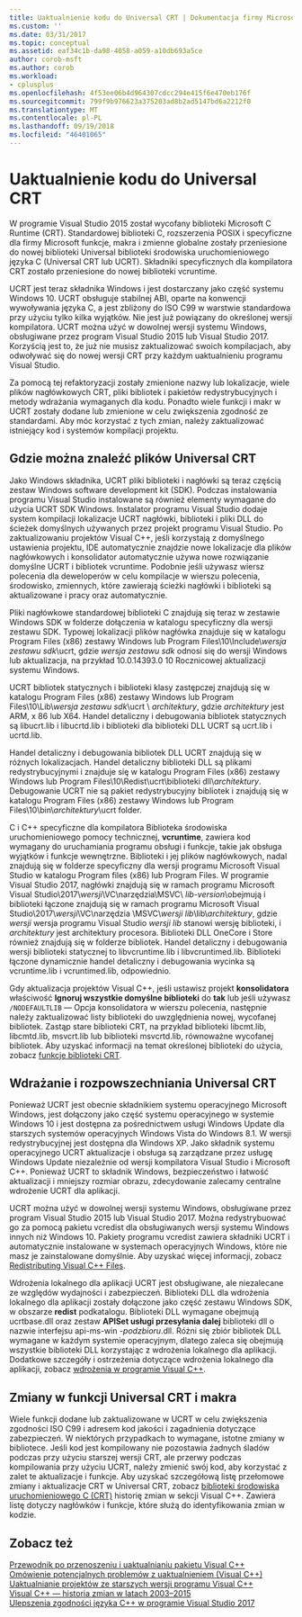 ```yaml
---
title: Uaktualnienie kodu do Universal CRT | Dokumentacja firmy Microsoft
ms.custom: ''
ms.date: 03/31/2017
ms.topic: conceptual
ms.assetid: eaf34c1b-da98-4058-a059-a10db693a5ce
author: corob-msft
ms.author: corob
ms.workload:
- cplusplus
ms.openlocfilehash: 4f53ee06b4d964307cdcc294e415f6e470eb176f
ms.sourcegitcommit: 799f9b976623a375203ad8b2ad5147bd6a2212f0
ms.translationtype: MT
ms.contentlocale: pl-PL
ms.lasthandoff: 09/19/2018
ms.locfileid: "46401065"
---
```

# <a name="upgrade-your-code-to-the-universal-crt"></a>Uaktualnienie kodu do Universal CRT

W programie Visual Studio 2015 został wycofany biblioteki Microsoft C Runtime (CRT). Standardowej biblioteki C, rozszerzenia POSIX i specyficzne dla firmy Microsoft funkcje, makra i zmienne globalne zostały przeniesione do nowej biblioteki Universal biblioteki środowiska uruchomieniowego języka C (Universal CRT lub UCRT). Składniki specyficznych dla kompilatora CRT zostało przeniesione do nowej biblioteki vcruntime.  
  
UCRT jest teraz składnika Windows i jest dostarczany jako część systemu Windows 10. UCRT obsługuje stabilnej ABI, oparte na konwencji wywoływania języka C, a jest zbliżony do ISO C99 w warstwie standardowa przy użyciu tylko kilka wyjątków. Nie jest już powiązany do określonej wersji kompilatora. UCRT można użyć w dowolnej wersji systemu Windows, obsługiwane przez program Visual Studio 2015 lub Visual Studio 2017. Korzyścią jest to, że już nie musisz zaktualizować swoich kompilacjach, aby odwoływać się do nowej wersji CRT przy każdym uaktualnieniu programu Visual Studio.  
  
Za pomocą tej refaktoryzacji zostały zmienione nazwy lub lokalizacje, wiele plików nagłówkowych CRT, pliki bibliotek i pakietów redystrybucyjnych i metody wdrażania wymaganych dla kodu. Ponadto wiele funkcji i makr w UCRT zostały dodane lub zmienione w celu zwiększenia zgodność ze standardami. Aby móc korzystać z tych zmian, należy zaktualizować istniejący kod i systemów kompilacji projektu.  
  
## <a name="where-to-find-the-universal-crt-files"></a>Gdzie można znaleźć plików Universal CRT

Jako Windows składnika, UCRT pliki biblioteki i nagłówki są teraz częścią zestaw Windows software development kit (SDK). Podczas instalowania programu Visual Studio instalowane są również elementy wymagane do użycia UCRT SDK Windows. Instalator programu Visual Studio dodaje system kompilacji lokalizacje UCRT nagłówki, biblioteki i pliki DLL do ścieżek domyślnych używanych przez projekt programu Visual Studio. Po zaktualizowaniu projektów Visual C++, jeśli korzystają z domyślnego ustawienia projektu, IDE automatycznie znajdzie nowe lokalizacje dla plików nagłówkowych i konsolidator automatycznie używa nowe rozwiązanie domyślne UCRT i bibliotek vcruntime. Podobnie jeśli używasz wiersz polecenia dla deweloperów w celu kompilacje w wierszu polecenia, środowisko, zmiennych, które zawierają ścieżki nagłówki i biblioteki są aktualizowane i pracy oraz automatycznie.  
  
Pliki nagłówkowe standardowej biblioteki C znajdują się teraz w zestawie Windows SDK w folderze dołączenia w katalogu specyficzny dla wersji zestawu SDK. Typowej lokalizacji plików nagłówka znajduje się w katalogu Program Files (x86) zestawy Windows lub Program Files\\10\\Include\\_wersja zestawu sdk_\\ucrt, gdzie _wersja zestawu sdk_ odnosi się do wersji Windows lub aktualizacja, na przykład 10.0.14393.0 10 Rocznicowej aktualizacji systemu Windows.   
  
UCRT bibliotek statycznych i biblioteki klasy zastępczej znajdują się w katalogu Program Files (x86) zestawy Windows lub Program Files\\10\\Lib\\_wersja zestawu sdk_\\ucrt \\ _architektury_, gdzie _architektury_ jest ARM, x 86 lub X64. Handel detaliczny i debugowania bibliotek statycznych są libucrt.lib i libucrtd.lib i biblioteki dla biblioteki DLL UCRT są ucrt.lib i ucrtd.lib.  
  
Handel detaliczny i debugowania bibliotek DLL UCRT znajdują się w różnych lokalizacjach. Handel detaliczny biblioteki DLL są plikami redystrybucyjnymi i znajduje się w katalogu Program Files (x86) zestawy Windows lub Program Files\\10\\Redist\\ucrt\\biblioteki dll\\_architektury_\. Debugowanie UCRT nie są pakiet redystrybucyjny bibliotek i znajdują się w katalogu Program Files (x86) zestawy Windows lub Program Files\\10\\bin\\_architektury_\\ucrt folder.   

C i C++ specyficzne dla kompilatora Biblioteka środowiska uruchomieniowego pomocy technicznej, **vcruntime**, zawiera kod wymagany do uruchamiania programu obsługi i funkcje, takie jak obsługa wyjątków i funkcje wewnętrzne. Biblioteki i jej plików nagłówkowych, nadal znajdują się w folderze specyficzny dla wersji programu Microsoft Visual Studio w katalogu Program files (x86) lub Program Files. W programie Visual Studio 2017, nagłówki znajdują się w ramach programu Microsoft Visual Studio\\2017\\_wersji_\\VC\\narzędzia\\MSVC\\  _lib-version_\\obejmują i biblioteki łączone znajdują się w ramach programu Microsoft Visual Studio\\2017\\_wersji_\\VC\\narzędzia \\MSVC\\_wersji lib_\\lib\\_architektury_, gdzie _wersji_ wersja programu Visual Studio _wersji lib_ stanowi wersję biblioteki, i _architektury_ jest architektury procesora. Biblioteki DLL OneCore i Store również znajdują się w folderze bibliotek. Handel detaliczny i debugowania wersji biblioteki statycznej to libvcruntime.lib i libvcruntimed.lib. Biblioteki łączone dynamicznie handel detaliczny i debugowania wycinka są vcruntime.lib i vcruntimed.lib, odpowiednio.  
  
Gdy aktualizacja projektów Visual C++, jeśli ustawisz projekt **konsolidatora** właściwość **Ignoruj wszystkie domyślne biblioteki** do **tak** lub jeśli używasz `/NODEFAULTLIB` — Opcja konsolidatora w wierszu polecenia, następnie należy zaktualizować listy biblioteki do uwzględnienia nowej, wycofanej bibliotek. Zastąp stare biblioteki CRT, na przykład biblioteki libcmt.lib, libcmtd.lib, msvcrt.lib lub biblioteki msvcrtd.lib, równoważne wycofanej bibliotek. Aby uzyskać informacji na temat określonej biblioteki do użycia, zobacz [funkcje biblioteki CRT](../c-runtime-library/crt-library-features.md).  
  
## <a name="deployment-and-redistribution-of-the-universal-crt"></a>Wdrażanie i rozpowszechniania Universal CRT
  
Ponieważ UCRT jest obecnie składnikiem systemu operacyjnego Microsoft Windows, jest dołączony jako część systemu operacyjnego w systemie Windows 10 i jest dostępna za pośrednictwem usługi Windows Update dla starszych systemów operacyjnych Windows Vista do Windows 8.1. W wersji redystrybucyjnej jest dostępna dla Windows XP. Jako składnik systemu operacyjnego UCRT aktualizacje i obsługa są zarządzane przez usługę Windows Update niezależnie od wersji kompilatora Visual Studio i Microsoft C++. Ponieważ UCRT to składnik Windows, bezpieczeństwo i łatwość aktualizacji i mniejszy rozmiar obrazu, zdecydowanie zalecamy centralne wdrożenie UCRT dla aplikacji.  
  
UCRT można użyć w dowolnej wersji systemu Windows, obsługiwane przez program Visual Studio 2015 lub Visual Studio 2017. Można redystrybuować go za pomocą pakietu vcredist dla obsługiwanych wersji systemu Windows innych niż Windows 10. Pakiety programu vcredist zawiera składniki UCRT i automatycznie instalowane w systemach operacyjnych Windows, które nie masz je zainstalowane domyślnie. Aby uzyskać więcej informacji, zobacz [Redistributing Visual C++ Files](../ide/redistributing-visual-cpp-files.md).  
  
Wdrożenia lokalnego dla aplikacji UCRT jest obsługiwane, ale niezalecane ze względów wydajności i zabezpieczeń. Biblioteki DLL dla wdrożenia lokalnego dla aplikacji zostały dołączone jako część zestawu Windows SDK, w obszarze **redist** podkatalogu. Biblioteki DLL wymagane obejmują ucrtbase.dll oraz zestaw **APISet usługi przesyłania dalej** biblioteki dll o nazwie interfejsu api-ms-win -_podzbioru_.dll. Różni się zbiór bibliotek DLL wymagane w każdym systemie operacyjnym, dlatego zaleca się obejmują wszystkie biblioteki DLL korzystając z wdrożenia lokalnego dla aplikacji. Dodatkowe szczegóły i ostrzeżenia dotyczące wdrożenia lokalnego dla aplikacji, zobacz [wdrożenia w programie Visual C++](../ide/deployment-in-visual-cpp.md).  
  
## <a name="changes-to-the-universal-crt-functions-and-macros"></a>Zmiany w funkcji Universal CRT i makra  

Wiele funkcji dodane lub zaktualizowane w UCRT w celu zwiększenia zgodności ISO C99 i adresem kod jakości i zagadnienia dotyczące zabezpieczeń. W niektórych przypadkach to wymagane, istotne zmiany w bibliotece. Jeśli kod jest kompilowany nie pozostawia żadnych śladów podczas przy użyciu starszej wersji CRT, ale przerwy podczas kompilowania przy użyciu UCRT, należy zmienić swój kod, aby korzystać z zalet te aktualizacje i funkcje. Aby uzyskać szczegółową listę przełomowe zmiany i aktualizacje CRT w Universal CRT, zobacz [biblioteki środowiska uruchomieniowego C (CRT)](visual-cpp-change-history-2003-2015.md#BK_CRT) historię zmian w sekcji Visual C++. Zawiera listę dotyczy nagłówków i funkcje, które służą do identyfikowania zmian w kodzie.  
  
## <a name="see-also"></a>Zobacz też  

[Przewodnik po przenoszeniu i uaktualnianiu pakietu Visual C++](visual-cpp-porting-and-upgrading-guide.md)<br/>
[Omówienie potencjalnych problemów z uaktualnieniem (Visual C++)](overview-of-potential-upgrade-issues-visual-cpp.md)<br/>
[Uaktualnianie projektów ze starszych wersji programu Visual C++](upgrading-projects-from-earlier-versions-of-visual-cpp.md)<br/>
[Visual C++ — historia zmian w latach 2003–2015](visual-cpp-change-history-2003-2015.md)<br/>
[Ulepszenia zgodności języka C++ w programie Visual Studio 2017](../cpp-conformance-improvements-2017.md)  
